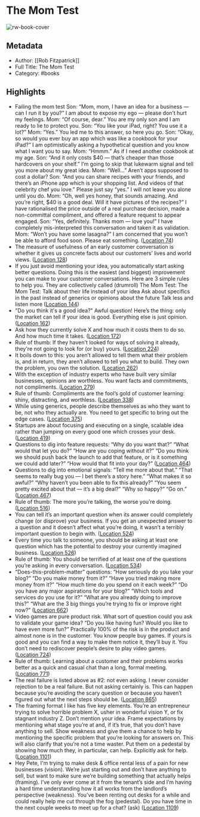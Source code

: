 # The Mom Test

![rw-book-cover](https://images-na.ssl-images-amazon.com/images/I/41xXPYLVw1L._SL200_.jpg)
## Metadata
- Author: [[Rob Fitzpatrick]]
- Full Title: The Mom Test
- Category: #books
## Highlights
- Failing the mom test Son: “Mom, mom, I have an idea for a business — can I run it by you?” I am about to expose my ego — please don’t hurt my feelings. Mom: “Of course, dear.” You are my only son and I am ready to lie to protect you. Son: “You like your iPad, right? You use it a lot?” Mom: “Yes.” You led me to this answer, so here you go. Son: “Okay, so would you ever buy an app which was like a cookbook for your iPad?” I am optimistically asking a hypothetical question and you know what I want you to say. Mom: “Hmmm.” As if I need another cookbook at my age. Son: “And it only costs $40 — that’s cheaper than those hardcovers on your shelf.” I’m going to skip that lukewarm signal and tell you more about my great idea. Mom: “Well...” Aren’t apps supposed to cost a dollar? Son: “And you can share recipes with your friends, and there’s an iPhone app which is your shopping list. And videos of that celebrity chef you love.” Please just say “yes.” I will not leave you alone until you do. Mom: “Oh, well yes honey, that sounds amazing. And you’re right, $40 is a good deal. Will it have pictures of the recipes?” I have rationalised the price outside of a real purchase decision, made a non-committal compliment, and offered a feature request to appear engaged. Son: “Yes, definitely. Thanks mom — love you!” I have completely mis-interpreted this conversation and taken it as validation. Mom: “Won’t you have some lasagna?” I am concerned that you won’t be able to afford food soon. Please eat something. ([Location 74](https://readwise.io/to_kindle?action=open&asin=B01H4G2J1U&location=74))
- The measure of usefulness of an early customer conversation is whether it gives us concrete facts about our customers’ lives and world views. ([Location 128](https://readwise.io/to_kindle?action=open&asin=B01H4G2J1U&location=128))
- If you just avoid mentioning your idea, you automatically start asking better questions. Doing this is the easiest (and biggest) improvement you can make to your customer conversations. Here are 3 simple rules to help you. They are collectively called (drumroll) The Mom Test: The Mom Test: Talk about their life instead of your idea Ask about specifics in the past instead of generics or opinions about the future Talk less and listen more ([Location 144](https://readwise.io/to_kindle?action=open&asin=B01H4G2J1U&location=144))
- "Do you think it's a good idea?" Awful question! Here’s the thing: only the market can tell if your idea is good. Everything else is just opinion. ([Location 162](https://readwise.io/to_kindle?action=open&asin=B01H4G2J1U&location=162))
- Ask how they currently solve X and how much it costs them to do so. And how much time it takes. ([Location 172](https://readwise.io/to_kindle?action=open&asin=B01H4G2J1U&location=172))
- Rule of thumb: If they haven't looked for ways of solving it already, they're not going to look for (or buy) yours. ([Location 224](https://readwise.io/to_kindle?action=open&asin=B01H4G2J1U&location=224))
- It boils down to this: you aren’t allowed to tell them what their problem is, and in return, they aren’t allowed to tell you what to build. They own the problem, you own the solution. ([Location 262](https://readwise.io/to_kindle?action=open&asin=B01H4G2J1U&location=262))
- With the exception of industry experts who have built very similar businesses, opinions are worthless. You want facts and commitments, not compliments. ([Location 279](https://readwise.io/to_kindle?action=open&asin=B01H4G2J1U&location=279))
- Rule of thumb: Compliments are the fool’s gold of customer learning: shiny, distracting, and worthless. ([Location 338](https://readwise.io/to_kindle?action=open&asin=B01H4G2J1U&location=338))
- While using generics, people describe themselves as who they want to be, not who they actually are. You need to get specific to bring out the edge cases. ([Location 375](https://readwise.io/to_kindle?action=open&asin=B01H4G2J1U&location=375))
- Startups are about focusing and executing on a single, scalable idea rather than jumping on every good one which crosses your desk. ([Location 419](https://readwise.io/to_kindle?action=open&asin=B01H4G2J1U&location=419))
- Questions to dig into feature requests: “Why do you want that?” “What would that let you do?” “How are you coping without it?” “Do you think we should push back the launch to add that feature, or is it something we could add later?” “How would that fit into your day?” ([Location 464](https://readwise.io/to_kindle?action=open&asin=B01H4G2J1U&location=464))
- Questions to dig into emotional signals: “Tell me more about that.” “That seems to really bug you — I bet there’s a story here.” “What makes it so awful?” “Why haven’t you been able to fix this already?” “You seem pretty excited about that — it’s a big deal?” “Why so happy?” “Go on.” ([Location 467](https://readwise.io/to_kindle?action=open&asin=B01H4G2J1U&location=467))
- Rule of thumb: The more you’re talking, the worse you’re doing. ([Location 516](https://readwise.io/to_kindle?action=open&asin=B01H4G2J1U&location=516))
- You can tell it’s an important question when its answer could completely change (or disprove) your business. If you get an unexpected answer to a question and it doesn’t affect what you’re doing, it wasn’t a terribly important question to begin with. ([Location 524](https://readwise.io/to_kindle?action=open&asin=B01H4G2J1U&location=524))
- Every time you talk to someone, you should be asking at least one question which has the potential to destroy your currently imagined business. ([Location 526](https://readwise.io/to_kindle?action=open&asin=B01H4G2J1U&location=526))
- Rule of thumb: You should be terrified of at least one of the questions you’re asking in every conversation. ([Location 534](https://readwise.io/to_kindle?action=open&asin=B01H4G2J1U&location=534))
- “Does-this-problem-matter” questions: “How seriously do you take your blog?” “Do you make money from it?” “Have you tried making more money from it?” “How much time do you spend on it each week?” “Do you have any major aspirations for your blog?” “Which tools and services do you use for it?” “What are you already doing to improve this?” “What are the 3 big things you’re trying to fix or improve right now?” ([Location 662](https://readwise.io/to_kindle?action=open&asin=B01H4G2J1U&location=662))
- Video games are pure product risk. What sort of question could you ask to validate your game idea? “Do you like having fun? Would you like to have even more fun?” Practically 100% of the risk is in the product and almost none is in the customer. You know people buy games. If yours is good and you can find a way to make them notice it, they’ll buy it. You don’t need to rediscover people’s desire to play video games. ([Location 724](https://readwise.io/to_kindle?action=open&asin=B01H4G2J1U&location=724))
- Rule of thumb: Learning about a customer and their problems works better as a quick and casual chat than a long, formal meeting. ([Location 771](https://readwise.io/to_kindle?action=open&asin=B01H4G2J1U&location=771))
- The real failure is listed above as \#2: not even asking. I never consider rejection to be a real failure. But not asking certainly is. This can happen because you’re avoiding the scary question or because you haven’t figured out what the next steps should be. ([Location 865](https://readwise.io/to_kindle?action=open&asin=B01H4G2J1U&location=865))
- The framing format I like has five key elements. You’re an entrepreneur trying to solve horrible problem X, usher in wonderful vision Y, or fix stagnant industry Z. Don’t mention your idea. Frame expectations by mentioning what stage you’re at and, if it’s true, that you don’t have anything to sell. Show weakness and give them a chance to help by mentioning the specific problem that you’re looking for answers on. This will also clarify that you’re not a time waster. Put them on a pedestal by showing how much they, in particular, can help. Explicitly ask for help. ([Location 1101](https://readwise.io/to_kindle?action=open&asin=B01H4G2J1U&location=1101))
- Hey Pete, I'm trying to make desk & office rental less of a pain for new businesses (vision). We’re just starting out and don’t have anything to sell, but want to make sure we’re building something that actually helps (framing). I’ve only ever come at it from the tenant’s side and I’m having a hard time understanding how it all works from the landlord’s perspective (weakness). You’ve been renting out desks for a while and could really help me cut through the fog (pedestal). Do you have time in the next couple weeks to meet up for a chat? (ask) ([Location 1109](https://readwise.io/to_kindle?action=open&asin=B01H4G2J1U&location=1109))